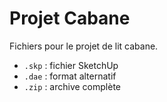 # Projet Cabane

Fichiers pour le projet de lit cabane.
- `.skp` : fichier SketchUp
- `.dae` : format alternatif
- `.zip` : archive complète